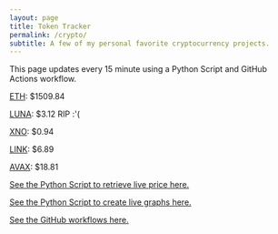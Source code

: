 ```yaml
---
layout: page
title: Token Tracker
permalink: /crypto/
subtitle: A few of my personal favorite cryptocurrency projects.
---
```


 This page updates every 15 minute using a Python Script and GitHub Actions workflow.


<!--BEGINCRYPTOINPUT-->
[ETH](https://smfxfc.github.io/crypto/eth.html): $1509.84

[LUNA](https://smfxfc.github.io/crypto/luna.html): $3.12 RIP :'(

[XNO](https://smfxfc.github.io/crypto/xno.html): $0.94

[LINK](https://smfxfc.github.io/crypto/link.html): $6.89

[AVAX](https://smfxfc.github.io/crypto/avax.html): $18.81

<!--ENDCRYPTOINPUT-->
 
 
[See the Python Script to retrieve live price here.](https://github.com/smfxfc/smfxfc.github.io/blob/master/src/get_cryptos.py)

[See the Python Script to create live graphs here.](https://github.com/smfxfc/smfxfc.github.io/blob/master/src/graph_crypto.py)

[See the GitHub workflows here.](https://github.com/smfxfc/smfxfc.github.io/blob/master/.github/workflows/)
